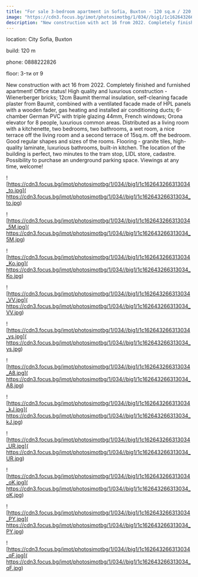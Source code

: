 ```yaml
---
title: "For sale 3-bedroom apartment in Sofia, Buxton - 120 sq.m / 220,000 EUR :: imot.bg Ad"
image: "https://cdn3.focus.bg/imot/photosimotbg/1/034//big1/1c162643266313034_qG.jpg"
description: "New construction with act 16 from 2022. Completely finished and furnished apartment! Office status! High quality and luxurious construction - Wienerberger bricks; 12cm Baumit thermal insulation, self-cleaning facade plaster from Baumit, combined with a ventilated facade made of HPL panels with a wooden fader, gas heating and installed air conditioning ducts; 6-chamber German PVC with triple glazing 44mm, French windows; Orona elevator for 8 people, luxurious common areas. Distributed as a living room with a kitchenette, two bedrooms, two bathrooms, a wet room, a nice terrace off the living room and a second terrace of 15sq.m. off the bedroom. Good regular shapes and sizes of the rooms. Flooring - granite tiles, high-quality laminate, luxurious bathrooms, built-in kitchen. The location of the building is perfect, two minutes to the tram stop, LIDL store, cadastre. Possibility to purchase an underground parking space. Viewings at any time, welcome!"
---
```


location: City Sofia, Buxton

build: 120 m

phone: 0888222826

floor: 3-ти от 9

New construction with act 16 from 2022. Completely finished and furnished apartment! Office status! High quality and luxurious construction - Wienerberger bricks; 12cm Baumit thermal insulation, self-cleaning facade plaster from Baumit, combined with a ventilated facade made of HPL panels with a wooden fader, gas heating and installed air conditioning ducts; 6-chamber German PVC with triple glazing 44mm, French windows; Orona elevator for 8 people, luxurious common areas. Distributed as a living room with a kitchenette, two bedrooms, two bathrooms, a wet room, a nice terrace off the living room and a second terrace of 15sq.m. off the bedroom. Good regular shapes and sizes of the rooms. Flooring - granite tiles, high-quality laminate, luxurious bathrooms, built-in kitchen. The location of the building is perfect, two minutes to the tram stop, LIDL store, cadastre. Possibility to purchase an underground parking space. Viewings at any time, welcome!


![https://cdn3.focus.bg/imot/photosimotbg/1/034//big1/1c162643266313034_to.jpg]( https://cdn3.focus.bg/imot/photosimotbg/1/034//big1/1c162643266313034_to.jpg)


![https://cdn3.focus.bg/imot/photosimotbg/1/034//big1/1c162643266313034_5M.jpg]( https://cdn3.focus.bg/imot/photosimotbg/1/034//big1/1c162643266313034_5M.jpg)


![https://cdn3.focus.bg/imot/photosimotbg/1/034//big1/1c162643266313034_Ko.jpg]( https://cdn3.focus.bg/imot/photosimotbg/1/034//big1/1c162643266313034_Ko.jpg)


![https://cdn3.focus.bg/imot/photosimotbg/1/034//big1/1c162643266313034_VV.jpg]( https://cdn3.focus.bg/imot/photosimotbg/1/034//big1/1c162643266313034_VV.jpg)


![https://cdn3.focus.bg/imot/photosimotbg/1/034//big1/1c162643266313034_ys.jpg]( https://cdn3.focus.bg/imot/photosimotbg/1/034//big1/1c162643266313034_ys.jpg)


![https://cdn3.focus.bg/imot/photosimotbg/1/034//big1/1c162643266313034_A8.jpg]( https://cdn3.focus.bg/imot/photosimotbg/1/034//big1/1c162643266313034_A8.jpg)


![https://cdn3.focus.bg/imot/photosimotbg/1/034//big1/1c162643266313034_kJ.jpg]( https://cdn3.focus.bg/imot/photosimotbg/1/034//big1/1c162643266313034_kJ.jpg)


![https://cdn3.focus.bg/imot/photosimotbg/1/034//big1/1c162643266313034_UR.jpg]( https://cdn3.focus.bg/imot/photosimotbg/1/034//big1/1c162643266313034_UR.jpg)


![https://cdn3.focus.bg/imot/photosimotbg/1/034//big1/1c162643266313034_oK.jpg]( https://cdn3.focus.bg/imot/photosimotbg/1/034//big1/1c162643266313034_oK.jpg)


![https://cdn3.focus.bg/imot/photosimotbg/1/034//big1/1c162643266313034_PY.jpg]( https://cdn3.focus.bg/imot/photosimotbg/1/034//big1/1c162643266313034_PY.jpg)


![https://cdn3.focus.bg/imot/photosimotbg/1/034//big1/1c162643266313034_qF.jpg]( https://cdn3.focus.bg/imot/photosimotbg/1/034//big1/1c162643266313034_qF.jpg)


